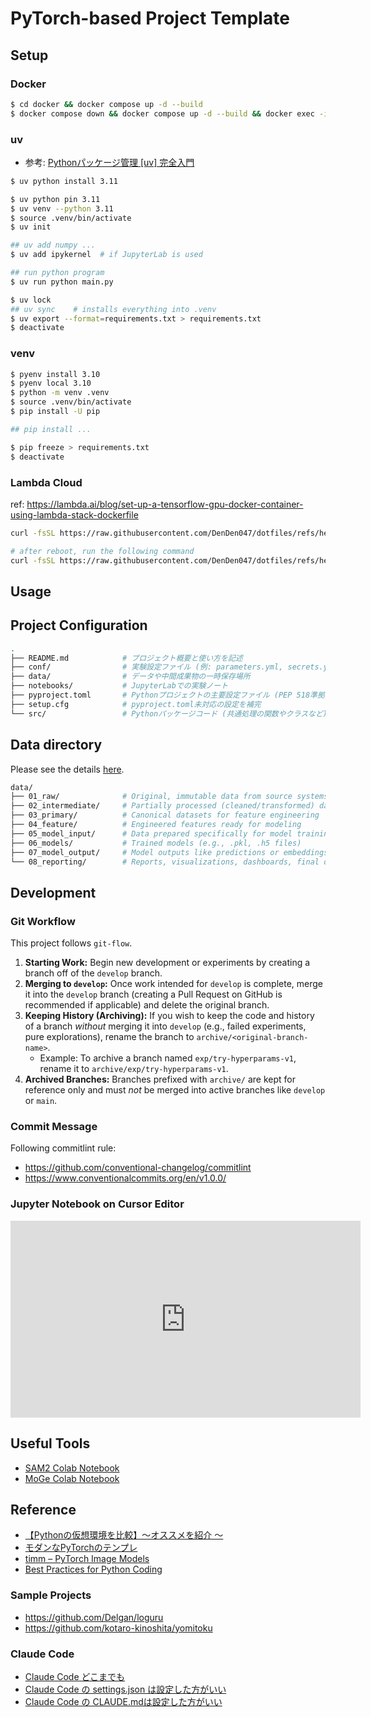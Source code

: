 # PyTorch-based Project Template

## Setup

### Docker
```bash
$ cd docker && docker compose up -d --build
$ docker compose down && docker compose up -d --build && docker exec -it [container_name] bash
```

### uv
- 参考: [Pythonパッケージ管理 [uv] 完全入門](https://speakerdeck.com/mickey_kubo/pythonpatukeziguan-li-uv-wan-quan-ru-men)
```bash
$ uv python install 3.11

$ uv python pin 3.11
$ uv venv --python 3.11
$ source .venv/bin/activate
$ uv init

## uv add numpy ...
$ uv add ipykernel  # if JupyterLab is used

## run python program
$ uv run python main.py

$ uv lock
## uv sync    # installs everything into .venv
$ uv export --format=requirements.txt > requirements.txt
$ deactivate
```

### venv
```bash
$ pyenv install 3.10
$ pyenv local 3.10
$ python -m venv .venv
$ source .venv/bin/activate
$ pip install -U pip

## pip install ...

$ pip freeze > requirements.txt
$ deactivate
```

### Lambda Cloud

ref: https://lambda.ai/blog/set-up-a-tensorflow-gpu-docker-container-using-lambda-stack-dockerfile

```bash
curl -fsSL https://raw.githubusercontent.com/DenDen047/dotfiles/refs/heads/master/setup_scripts/lambda_cloud1.sh | bash

# after reboot, run the following command
curl -fsSL https://raw.githubusercontent.com/DenDen047/dotfiles/refs/heads/master/setup_scripts/lambda_cloud2.sh | bash
```

## Usage

## Project Configuration

```bash
.
├── README.md            # プロジェクト概要と使い方を記述
├── conf/                # 実験設定ファイル (例: parameters.yml, secrets.yml)
├── data/                # データや中間成果物の一時保存場所
├── notebooks/           # JupyterLabでの実験ノート
├── pyproject.toml       # Pythonプロジェクトの主要設定ファイル (PEP 518準拠)
├── setup.cfg            # pyproject.toml未対応の設定を補完
└── src/                 # Pythonパッケージコード (共通処理の関数やクラスなど)
```

## Data directory

Please see the details [here](https://docs.kedro.org/en/stable/faq/faq.html#what-is-data-engineering-convention).

```bash
data/
├── 01_raw/              # Original, immutable data from source systems
├── 02_intermediate/     # Partially processed (cleaned/transformed) data
├── 03_primary/          # Canonical datasets for feature engineering
├── 04_feature/          # Engineered features ready for modeling
├── 05_model_input/      # Data prepared specifically for model training
├── 06_models/           # Trained models (e.g., .pkl, .h5 files)
├── 07_model_output/     # Model outputs like predictions or embeddings
└── 08_reporting/        # Reports, visualizations, dashboards, final outputs
```

## Development

### Git Workflow

This project follows `git-flow`.

1.  **Starting Work:** Begin new development or experiments by creating a branch off of the `develop` branch.
2.  **Merging to `develop`:** Once work intended for `develop` is complete, merge it into the `develop` branch (creating a Pull Request on GitHub is recommended if applicable) and delete the original branch.
3.  **Keeping History (Archiving):** If you wish to keep the code and history of a branch *without* merging it into `develop` (e.g., failed experiments, pure explorations), rename the branch to `archive/<original-branch-name>`.
    * Example: To archive a branch named `exp/try-hyperparams-v1`, rename it to `archive/exp/try-hyperparams-v1`.
4.  **Archived Branches:** Branches prefixed with `archive/` are kept for reference only and must *not* be merged into active branches like `develop` or `main`.

### Commit Message

Following commitlint rule: 
- https://github.com/conventional-changelog/commitlint
- https://www.conventionalcommits.org/en/v1.0.0/

### Jupyter Notebook on Cursor Editor

<iframe width="560" height="315" src="https://www.youtube.com/embed/eOSfeBIBzr0?si=MFjxL47thNJGC1SN" title="YouTube video player" frameborder="0" allow="accelerometer; autoplay; clipboard-write; encrypted-media; gyroscope; picture-in-picture; web-share" referrerpolicy="strict-origin-when-cross-origin" allowfullscreen></iframe>

## Useful Tools

- [SAM2 Colab Notebook](https://colab.research.google.com/drive/1q-_LLIBZ-WW64VRzJ9fSVYDBOvADvWkW?usp=sharing)
- [MoGe Colab Notebook](https://colab.research.google.com/drive/1reb8Hn_0N7N3i1LgXbMhm7LkaDcA4CKj?usp=sharing&authuser=1#scrollTo=tTDZf8kR7_nV)

## Reference

- [【Pythonの仮想環境を比較】〜オススメを紹介 〜](https://youtu.be/r4SkIhQThe0?si=kziY5m9s05gCk9Hx)
- [モダンなPyTorchのテンプレ](https://zenn.dev/dena/articles/6f04641801b387)
- [timm – PyTorch Image Models](https://huggingface.co/timm)
- [Best Practices for Python Coding](https://cyberagentailab.github.io/BestPracticesForPythonCoding/)

### Sample Projects

- https://github.com/Delgan/loguru
- https://github.com/kotaro-kinoshita/yomitoku

### Claude Code

- [Claude Code どこまでも](https://speakerdeck.com/nwiizo/claude-everywhere)
- [Claude Code の settings.json は設定した方がいい](https://syu-m-5151.hatenablog.com/entry/2025/06/05/134147)
- [Claude Code の CLAUDE.mdは設定した方がいい](https://syu-m-5151.hatenablog.com/entry/2025/06/06/190847)
